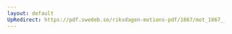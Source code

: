 ```yaml
---
layout: default
UpRedirect: https://pdf.swedeb.se/riksdagen-motions-pdf/1867/mot_1867__ak__00095/mot_1867__ak__00095_003.pdf
---
```

